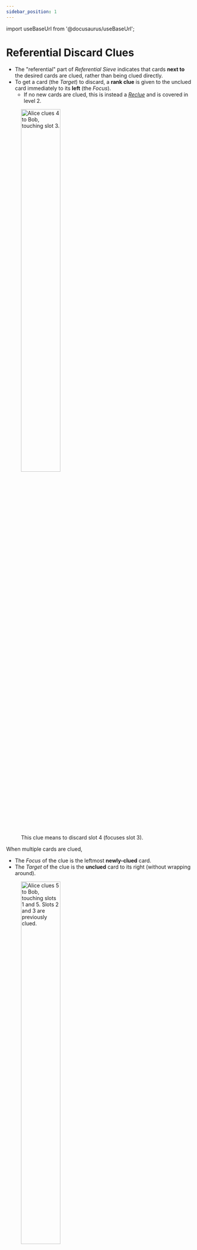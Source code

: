 ```yaml
---
sidebar_position: 1
---
```


import useBaseUrl from '@docusaurus/useBaseUrl';

# Referential Discard Clues

- The "referential" part of *Referential Sieve* indicates that cards **next to** the desired cards are clued, rather than being clued directly.
- To get a card (the *Target*) to discard, a **rank clue** is given to the unclued card immediately to its **left** (the *Focus*).
    - If no new cards are clued, this is instead a [*Reclue*](../learning-path/level-2) and is covered in level 2.

<figure>
    <img src={useBaseUrl('/img/discard-clue.png')} alt="Alice clues 4 to Bob, touching slot 3." width="50%"/>
    <figcaption>This clue means to discard slot 4 (focuses slot 3).</figcaption>
</figure>

When multiple cards are clued, 
- The *Focus* of the clue is the leftmost **newly-clued** card.
- The *Target* of the clue is the **unclued** card to its right (without wrapping around).

<figure>
    <img src={useBaseUrl('/img/discard-clue-2.png')} alt="Alice clues 5 to Bob, touching slots 1 and 5. Slots 2 and 3 are previously clued." width="50%"/>
    <figcaption>This clue means to discard slot 4 (focuses slot 1).</figcaption>
</figure>

## Lock Clues

- A discard clue that has no *Target* is a *Lock Clue*.
- A player that is *Locked* is not allowed to discard any card until further information is given.
- Special rules around *Locked* players are explained in [level 4](../learning-path/level-4).

<figure>
    <img src={useBaseUrl('/img/lock-clue.png')} alt="Alice clues 5 to Bob, touching slots 4 and 5. Slot 5 is previously clued." width="50%"/>
    <figcaption>This clue locks Bob (focuses slot 4).</figcaption>
</figure>

